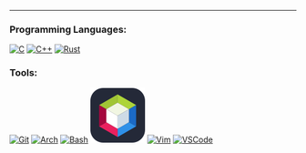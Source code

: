 <hr>
<h3 align="left">Programming Languages:</h3>
<p align="left">  

  [![C](https://skillicons.dev/icons?i=c)](https://www.c-language.org/)
  [![C++](https://skillicons.dev/icons?i=cpp)](https://isocpp.org/)
  [![Rust](https://skillicons.dev/icons?i=rust)](https://www.rust-lang.org/)
</p>

<h3 align="left">Tools:</h3>
<p align="left"> 
  
  [![Git](https://go-skill-icons.vercel.app/api/icons?i=git)](https://git-scm.com/)
  [![Arch](https://go-skill-icons.vercel.app/api/icons?i=arch)](https://archlinux.org/)
  [![Bash](https://go-skill-icons.vercel.app/api/icons?i=bash)](https://www.gnu.org/software/bash/)
  [![Netbeans](https://raw.githubusercontent.com/Blockky/Blockky/main/images/apachenetbeans.svg)](https://netbeans.apache.org/front/main/index.html)
  [![Vim](https://go-skill-icons.vercel.app/api/icons?i=vim)](https://neovim.io/)
  [![VSCode](https://go-skill-icons.vercel.app/api/icons?i=vscode)](https://code.visualstudio.com/)
</p>
